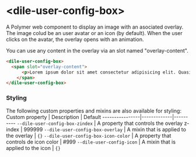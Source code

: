 # \<dile-user-config-box\>

A Polymer web component to display an image with an asociated overlay. The image colud be an user avatar or an icon (by default). When the user clicks on the avatar, the overlay opens with an animation.

You can use any content in the overlay via an slot named "overlay-content".

```html
<dile-user-config-box>
  <span slot="overlay-content">
      <p>Lorem ipsum dolor sit amet consectetur adipisicing elit. Quasi natus temporibus delectus saepe reprehenderit labore ab nemo est vitae. Ipsum deserunt cupiditate animi sit nihil soluta est sapiente tempora facere.</p>
    </span>
</dile-user-config-box>
```

### Styling
The following custom properties and mixins are also available for styling:
Custom property | Description | Default
----------------|-------------|----------
`--dile-user-config-box-zindex` | A property that controls the overlay z-index | 999999
`--dile-user-config-box-overlay` | A mixin that is applied to the overlay | `{}`
`--dile-user-config-box-icon-color` | A property that controls de icon color | #999
`--dile-user-config-icon` | A mixin that is applied to the icon | `{}`
